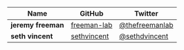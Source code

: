 | Name               | GitHub                                        | Twitter                                             |
| ------------------ | --------------------------------------------- | --------------------------------------------------- |
| **jeremy freeman** | [freeman-lab](https://github.com/freeman-lab) | [@thefreemanlab](https://twitter.com/thefreemanlab) |
| **seth vincent**   | [sethvincent](https://github.com/sethvincent) | [@sethdvincent](https://twitter.com/sethdvincent)   |